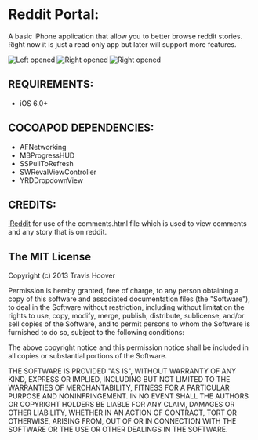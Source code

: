 Reddit Portal:
======

A basic iPhone application that allow you to better browse reddit stories. Right now it is just a read only app but later will support more features.

![Left opened](http://i.imgur.com/orUNEHA.png) 
![Right opened](http://i.imgur.com/Jzzs6Aw.png)
![Right opened](http://i.imgur.com/4JStMKA.png)

REQUIREMENTS:
---
* iOS 6.0+

COCOAPOD DEPENDENCIES: 
---
* AFNetworking
* MBProgressHUD
* SSPullToRefresh
* SWRevalViewController
* YRDDropdownView

CREDITS:
---
[iReddit](https://github.com/reddit/iReddit) for use of the comments.html file which 
is used to view comments and any story that is on reddit.

The MIT License
---

Copyright (c) 2013 Travis Hoover

Permission is hereby granted, free of charge, to any person obtaining a copy
of this software and associated documentation files (the "Software"), to deal
in the Software without restriction, including without limitation the rights
to use, copy, modify, merge, publish, distribute, sublicense, and/or sell
copies of the Software, and to permit persons to whom the Software is
furnished to do so, subject to the following conditions:

The above copyright notice and this permission notice shall be included in
all copies or substantial portions of the Software.

THE SOFTWARE IS PROVIDED "AS IS", WITHOUT WARRANTY OF ANY KIND, EXPRESS OR
IMPLIED, INCLUDING BUT NOT LIMITED TO THE WARRANTIES OF MERCHANTABILITY,
FITNESS FOR A PARTICULAR PURPOSE AND NONINFRINGEMENT. IN NO EVENT SHALL THE
AUTHORS OR COPYRIGHT HOLDERS BE LIABLE FOR ANY CLAIM, DAMAGES OR OTHER
LIABILITY, WHETHER IN AN ACTION OF CONTRACT, TORT OR OTHERWISE, ARISING FROM,
OUT OF OR IN CONNECTION WITH THE SOFTWARE OR THE USE OR OTHER DEALINGS IN
THE SOFTWARE.

